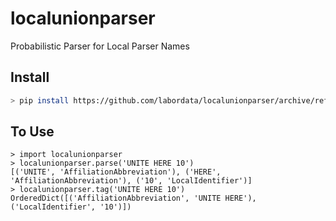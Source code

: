 # localunionparser
Probabilistic Parser for Local Parser Names

## Install
```bash
> pip install https://github.com/labordata/localunionparser/archive/refs/heads/main.zip
```

## To Use
```pycon
> import localunionparser
> localunionparser.parse('UNITE HERE 10')
[('UNITE', 'AffiliationAbbreviation'), ('HERE', 'AffiliationAbbreviation'), ('10', 'LocalIdentifier')]
> localunionparser.tag('UNITE HERE 10')
OrderedDict([('AffiliationAbbreviation', 'UNITE HERE'), ('LocalIdentifier', '10')])
```
